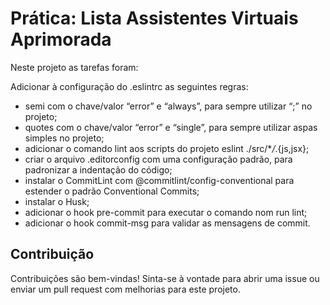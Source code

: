 # Prática: Lista Assistentes Virtuais Aprimorada

Neste projeto as tarefas foram:

Adicionar à configuração do .eslintrc as seguintes regras:

- semi com o chave/valor “error” e “always”, para sempre utilizar “;” no projeto;
- quotes com o chave/valor “error” e “single”, para sempre utilizar aspas simples no projeto;
- adicionar o comando lint aos scripts do projeto eslint ./src/\*_/_.{js,jsx};
- criar o arquivo .editorconfig com uma configuração padrão, para padronizar a indentação do código;
- instalar o CommitLint com @commitlint/config-conventional para estender o padrão Conventional Commits;
- instalar o Husk;
- adicionar o hook pre-commit para executar o comando nom run lint;
- adicionar o hook commit-msg para validar as mensagens de commit.

## Contribuição

Contribuições são bem-vindas! Sinta-se à vontade para abrir uma issue ou enviar um pull request com melhorias para este projeto.
